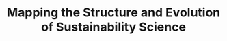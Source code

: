---
dateStart: 2010-
dateEnd: 2010-
title: "Mapping the Structure and Evolution of Sustainability Science"
venue: "Workshop"
organizer: "Julia Lane, Katy Börner"
credit:
city: "Washington, DC"
state:
country: USA
pdfLink: 20101201-mappinng-structure-evolution.pdf
venueImages:
---